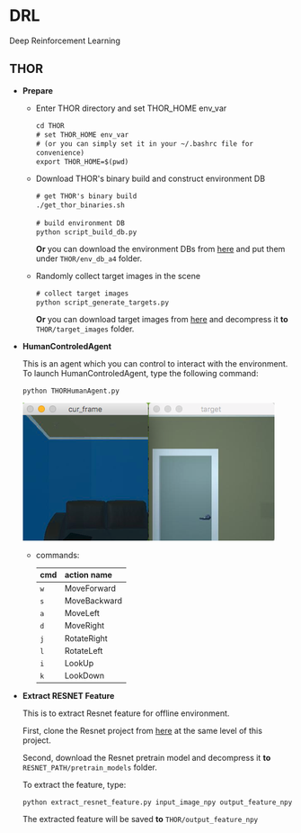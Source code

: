 # DRL
Deep Reinforcement Learning


## THOR

+ **Prepare**

	+ Enter THOR directory and set THOR_HOME env_var
	
		```
		cd THOR
		# set THOR_HOME env_var
		# (or you can simply set it in your ~/.bashrc file for convenience)
		export THOR_HOME=$(pwd)
		```

	+ Download THOR's binary build and construct environment DB
	
		```
		# get THOR's binary build
		./get_thor_binaries.sh
		
		# build environment DB 
		python script_build_db.py
		```
	
		**Or** you can download the environment DBs from [here](https://cmu.box.com/s/udt9zltav06qvga56f1envt8ock6byo6) and put them under `THOR/env_db_a4` folder.

	+ Randomly collect target images in the scene
	
		```	
		# collect target images 
		python script_generate_targets.py
	
		```
		
		**Or** you can download target images from [here](https://cmu.box.com/s/fy49k0zo6hhumxld0fp3r6h7biow5rld) and decompress it **to** `THOR/target_images` folder.
	
+ **HumanControledAgent**

	This is an agent which you can control to interact with the environment. To launch HumanControledAgent, type the following command:
	
	```
	python THORHumanAgent.py
	```
	![](pics/HumanAgent.png)
	
	+ commands:
		
		| cmd| action name|
		|---|-------------|
		|`w`| MoveForward |
		|`s`| MoveBackward|
		|`a`| MoveLeft    |
		|`d`| MoveRight   |
		|`j`| RotateRight |
		|`l`| RotateLeft  |
		|`i`| LookUp      |
		|`k`| LookDown    |
	
+ **Extract RESNET Feature**

	This is to extract Resnet feature for offline environment. 

	First, clone the Resnet project from [here](https://github.com/KaimingHe/deep-residual-networks) at the same level of this project.

	Second, download the Resnet pretrain model and decompress it **to** `RESNET_PATH/pretrain_models` folder.

	To extract the feature, type:
	
	```
	python extract_resnet_feature.py input_image_npy output_feature_npy
	```

	The extracted feature will be saved **to** `THOR/output_feature_npy`